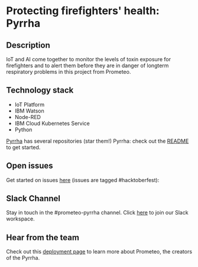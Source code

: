 # Protecting firefighters' health: Pyrrha

## Description

IoT and AI come together to monitor the levels of toxin exposure for firefighters and to alert them before they are in danger of longterm respiratory problems in this project from Prometeo.

## Technology stack

- IoT Platform
- IBM Watson
- Node-RED
- IBM Cloud Kubernetes Service
- Python

[Pyrrha](https://github.com/Pyrrha-Platform/Pyrrha) has several repositories (star them!)
Pyrrha: check out the [README](https://github.com/Pyrrha-Platform/Pyrrha/blob/main/README.md) to get started.

## Open issues

Get started on issues [here](https://github.com/Call-for-Code/ClusterDuck-Protocol/issues?q=is%3Aissue+is%3Aopen+label%3Ahacktoberfest) (issues are tagged #hacktoberfest):

## Slack Channel

Stay in touch in the #prometeo-pyrrha channel. Click [here](../getting_started/README.md?id=join-our-slack-channel) to join our Slack workspace.

## Hear from the team

Check out this [deployment page](https://developer.ibm.com/callforcode/solutions/prometeo/) to learn more about Prometeo, the creators of the Pyrrha.
